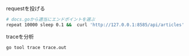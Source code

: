 requestを投げる
```bash
# docs.goから適当にエンドポイントを選ぶ
repeat 10000 sleep 0.1 &&  curl 'http://127.0.0.1:8585/api/articles'
```

traceを分析
```bash
go tool trace trace.out
```
